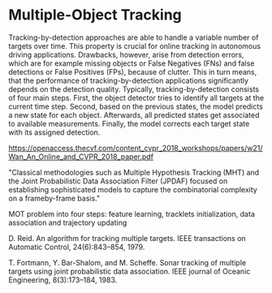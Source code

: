 # Multiple-Object Tracking

Tracking-by-detection approaches are able to handle a variable number of targets over time. This property is crucial for online tracking in autonomous driving applications. Drawbacks, however, arise from detection errors, which are for example missing objects or False Negatives (FNs) and false detections or False Positives (FPs), because of clutter. This in turn means, that the performance of tracking-by-detection applications significantly depends on the detection quality. 
Typically, tracking-by-detection consists of four main steps. First, the object detector tries to identify all targets at the current time step. Second, based on the previous states, the model predicts a new state for each object. Afterwards, all predicted states get associated to available measurements. Finally, the model corrects each target state with its assigned detection.

https://openaccess.thecvf.com/content_cvpr_2018_workshops/papers/w21/Wan_An_Online_and_CVPR_2018_paper.pdf 

"Classical methodologies such as Multiple Hypothesis Tracking
(MHT) and the Joint Probabilistic Data Association
Filter (JPDAF) focused on establishing sophisticated models to capture the combinatorial complexity on a frameby-frame basis."

MOT problem into four steps: 
feature learning, tracklets initialization, data association and trajectory updating

 D. Reid. An algorithm for tracking multiple targets. IEEE
transactions on Automatic Control, 24(6):843–854, 1979.

T. Fortmann, Y. Bar-Shalom, and M. Scheffe. Sonar tracking
of multiple targets using joint probabilistic data association.
IEEE journal of Oceanic Engineering, 8(3):173–184, 1983.
